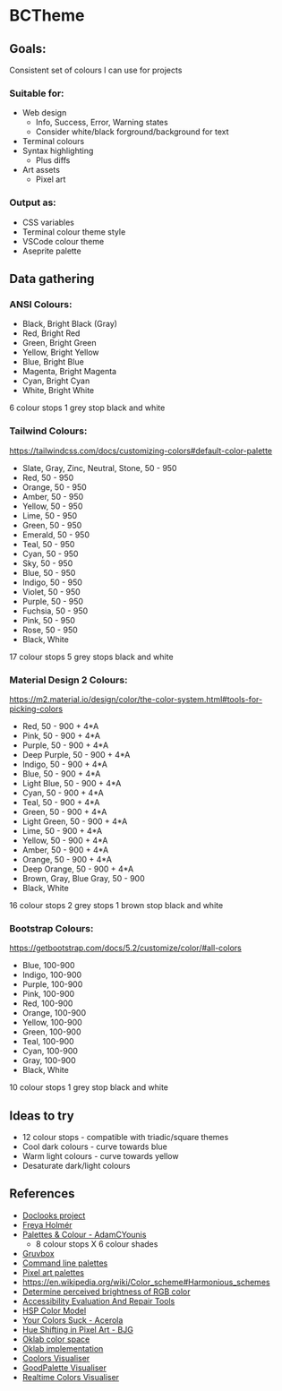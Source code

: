 # BCTheme

## Goals:

Consistent set of colours I can use for projects

### Suitable for:

- Web design
  - Info, Success, Error, Warning states
  - Consider white/black forground/background for text
- Terminal colours
- Syntax highlighting
  - Plus diffs
- Art assets
  - Pixel art

### Output as:

- CSS variables
- Terminal colour theme style
- VSCode colour theme
- Aseprite palette

## Data gathering

### ANSI Colours:

- Black, Bright Black (Gray)
- Red, Bright Red
- Green, Bright Green
- Yellow, Bright Yellow
- Blue, Bright Blue
- Magenta, Bright Magenta
- Cyan, Bright Cyan
- White, Bright White

6 colour stops
1 grey stop
black and white

### Tailwind Colours:

https://tailwindcss.com/docs/customizing-colors#default-color-palette

- Slate, Gray, Zinc, Neutral, Stone, 50 - 950
- Red, 50 - 950
- Orange, 50 - 950
- Amber, 50 - 950
- Yellow, 50 - 950
- Lime, 50 - 950
- Green, 50 - 950
- Emerald, 50 - 950
- Teal, 50 - 950
- Cyan, 50 - 950
- Sky, 50 - 950
- Blue, 50 - 950
- Indigo, 50 - 950
- Violet, 50 - 950
- Purple, 50 - 950
- Fuchsia, 50 - 950
- Pink, 50 - 950
- Rose, 50 - 950
- Black, White

17 colour stops
5 grey stops
black and white

### Material Design 2 Colours:

https://m2.material.io/design/color/the-color-system.html#tools-for-picking-colors

- Red, 50 - 900 + 4\*A
- Pink, 50 - 900 + 4\*A
- Purple, 50 - 900 + 4\*A
- Deep Purple, 50 - 900 + 4\*A
- Indigo, 50 - 900 + 4\*A
- Blue, 50 - 900 + 4\*A
- Light Blue, 50 - 900 + 4\*A
- Cyan, 50 - 900 + 4\*A
- Teal, 50 - 900 + 4\*A
- Green, 50 - 900 + 4\*A
- Light Green, 50 - 900 + 4\*A
- Lime, 50 - 900 + 4\*A
- Yellow, 50 - 900 + 4\*A
- Amber, 50 - 900 + 4\*A
- Orange, 50 - 900 + 4\*A
- Deep Orange, 50 - 900 + 4\*A
- Brown, Gray, Blue Gray, 50 - 900
- Black, White

16 colour stops
2 grey stops
1 brown stop
black and white

### Bootstrap Colours:

https://getbootstrap.com/docs/5.2/customize/color/#all-colors

- Blue, 100-900
- Indigo, 100-900
- Purple, 100-900
- Pink, 100-900
- Red, 100-900
- Orange, 100-900
- Yellow, 100-900
- Green, 100-900
- Teal, 100-900
- Cyan, 100-900
- Gray, 100-900
- Black, White

10 colour stops
1 grey stop
black and white

## Ideas to try

- 12 colour stops - compatible with triadic/square themes
- Cool dark colours - curve towards blue
- Warm light colours - curve towards yellow
- Desaturate dark/light colours

## References

- [Doclooks project](https://github.com/bencoveney/doclooks)
- [Freya Holmér](https://www.youtube.com/@acegikmo)
- [Palettes & Colour - AdamCYounis](https://www.youtube.com/watch?v=hkrK65FPmDI)
  - 8 colour stops X 6 colour shades
- [Gruvbox](https://github.com/morhetz/gruvbox)
- [Command line palettes](https://gogh-co.github.io/Gogh/)
- [Pixel art palettes](https://lospec.com/palette-list)
- https://en.wikipedia.org/wiki/Color_scheme#Harmonious_schemes
- [Determine perceived brightness of RGB color](https://stackoverflow.com/questions/596216/formula-to-determine-perceived-brightness-of-rgb-color)
- [Accessibility Evaluation And Repair Tools](https://www.w3.org/TR/AERT/#color-contrast)
- [HSP Color Model](https://alienryderflex.com/hsp.html)
- [Your Colors Suck - Acerola](https://www.youtube.com/watch?v=fv-wlo8yVhk)
- [Hue Shifting in Pixel Art - BJG](https://www.youtube.com/watch?v=PNtMAxYaGyg)
- [Oklab color space](https://bottosson.github.io/posts/oklab/)
- [Oklab implementation](https://github.com/Evercoder/culori/tree/main/src/oklab)
- [Coolors Visualiser](https://coolors.co/visualizer/)
- [GoodPalette Visualiser](https://goodpalette.io/)
- [Realtime Colors Visualiser](https://www.realtimecolors.com/)
